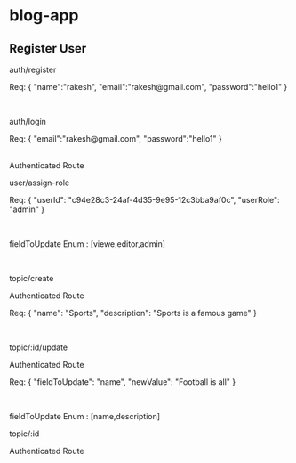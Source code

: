# blog-app

<h2>Register User</h2>
<p>auth/register</p>
<p>Req:
  {
      "name":"rakesh",
      "email":"rakesh@gmail.com",
      "password":"hello1"
  }
</p>
<br>
<p>auth/login</p>
<p>Req:
  {
      "email":"rakesh@gmail.com",
      "password":"hello1"
  }
</p>
<br>
Authenticated Route
<p>user/assign-role</p>
<p>Req:
  {
    "userId": "c94e28c3-24af-4d35-9e95-12c3bba9af0c",
    "userRole": "admin"
  }  
</p>
<br>
<p>fieldToUpdate Enum : [viewe,editor,admin]</p>
<br>
<p>topic/create</p>
Authenticated Route
<p>Req:
  {
    "name": "Sports",
    "description": "Sports is a famous game"
}
</p>
<br>
<p>topic/:id/update</p>
Authenticated Route
<p>Req:
   {
      "fieldToUpdate": "name",
      "newValue": "Football is all"
  }
</p><br>
<p>fieldToUpdate Enum : [name,description]</p>

<p>topic/:id</p>
Authenticated Route


